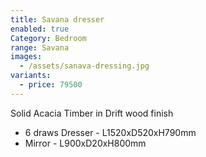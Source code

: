 ```yaml
---
title: Savana dresser
enabled: true
Category: Bedroom
range: Savana
images:
  - /assets/sanava-dressing.jpg
variants:
  - price: 79500
---
```

Solid Acacia Timber in Drift wood finish

* 6 draws Dresser - L1520xD520xH790mm
* Mirror - L900xD20xH800mm
